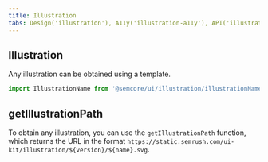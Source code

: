 ```yaml
---
title: Illustration
tabs: Design('illustration'), A11y('illustration-a11y'), API('illustration-api'), Example('illustration-code'), Changelog('illustration-changelog')
---
```


## Illustration

Any illustration can be obtained using a template.

```js
import IllustrationName from '@semcore/ui/illustration/illustrationName';
```

## getIllustrationPath

To obtain any illustration, you can use the `getIllustrationPath` function, which returns the URL in the format `https://static.semrush.com/ui-kit/illustration/${version}/${name}.svg`.
